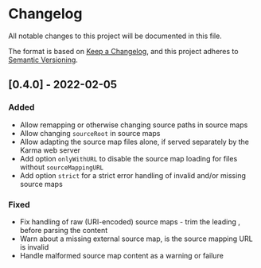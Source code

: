 # Changelog

All notable changes to this project will be documented in this file.

The format is based on [Keep a Changelog](https://keepachangelog.com/en/1.0.0/),
and this project adheres to [Semantic Versioning](https://semver.org/spec/v2.0.0.html).

## [0.4.0] - 2022-02-05

### Added

- Allow remapping or otherwise changing source paths in source maps
- Allow changing `sourceRoot` in source maps
- Allow adapting the source map files alone, if served separately by the Karma web server
- Add option `onlyWithURL` to disable the source map loading for files without `sourceMappingURL`
- Add option `strict` for a strict error handling of invalid and/or missing source maps

### Fixed

- Fix handling of raw (URI-encoded) source maps - trim the leading , before parsing the content
- Warn about a missing external source map, is the source mapping URL is invalid
- Handle malformed source map content as a warning or failure
